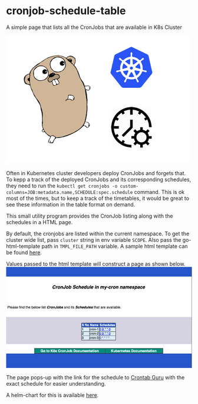 # cronjob-schedule-table
A simple page that lists all the CronJobs that are available in K8s Cluster

![](k8s-cron-schedule.png)

Often in Kubernetes cluster developers deploy CronJobs and forgets that. To kepp a track of the deployed CronJobs and its corresponding schedules, they need to run the `kubectl get cronjobs -o custom-columns=JOB:metadata.name,SCHEDULE:spec.schedule` command. This is ok most of the times, but to keep a track of the timetables, it would be great to see these information in the table format on demand.

This small utility program provides the CronJob listing along with the schedules in a HTML page.

By default, the cronjobs are listed within the current namespace. To get the cluster wide list, pass `cluster` string in env variable `SCOPE`. Also pass the go-html-template path in `TMPL_FILE_PATH` variable. A sample html template can be found [here](schedule.html). 


Values passed to the html template will construct a page as shown below.
![](page.png)

The page pops-up with the link for the schedule to [Crontab Guru](https://crontab.guru) with the exact schedule for easier understanding.

A helm-chart for this is available [here](https://hub.helm.sh/charts/gkarthiks/cron-schedules).
